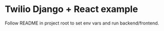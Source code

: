 # Twilio Django + React example
Follow README in project root to set env vars and run backend/frontend.
